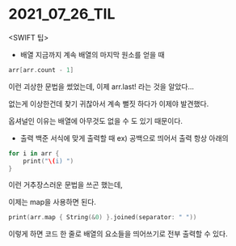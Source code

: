 # 2021_07_26_TIL

<SWIFT 팁>

- 배열
지금까지 계속 배열의 마지막 원소를 얻을 때

``` swift
arr[arr.count - 1]
```

이런 괴상한 문법을 썼었는데, 이제 arr.last! 라는 것을 알았다...

없는게 이상한건데 찾기 귀찮아서 계속 뻘짓 하다가 이제야 발견했다.

옵셔널인 이유는 배열에 아무것도 없을 수 도 있기 때문이다.


- 출력
백준 서식에 맞게 출력할 때
ex) 공백으로 띄어서 출력
항상 아래의

```swift
for i in arr {
	print("\(i) ")
}
```

이런 거추장스러운 문법을 쓰곤 했는데,

이제는 map을 사용하면 된다.

```swift
print(arr.map { String(&0) }.joined(separator: " "))
```

이렇게 하면 코드 한 줄로 배열의 요소들을 띄어쓰기로 전부 출력할 수 있다.
